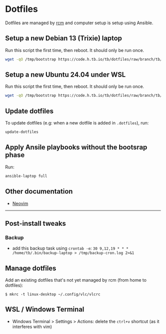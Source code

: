 # Dotfiles

Dotfiles are managed by [rcm](https://github.com/thoughtbot/rcm) and computer setup is setup using Ansible.

## Setup a new Debian 13 (Trixie) laptop

Run this script the first time, then reboot. It should only be run once.

```bash
wget -qO /tmp/bootstrap https://code.h.tb.io/tb/dotfiles/raw/branch/tb/2025/bin/bootstrap && chmod +x /tmp/bootstrap && /tmp/bootstrap full
```

## Setup a new Ubuntu 24.04 under WSL

Run this script the first time, then reboot. It should only be run once.

```bash
wget -qO /tmp/bootstrap https://code.h.tb.io/tb/dotfiles/raw/branch/tb/2025/bin/bootstrap && chmod +x /tmp/bootstrap && /tmp/bootstrap wsl
```

## Update dotfiles

To update dotfiles (e.g: when a new dotfile is added in `.dotfiles`), run:

```bash
update-dotfiles
```

## Apply Ansile playbooks without the bootsrap phase

Run:

```bash
ansible-laptop full
```

## Other documentation

- [Neovim](docs/neovim.md)


-----------------------------------


## Post-install tweaks

### Backup

- add this backup task using `crontab -e`: `30 9,12,19 * * * /home/tb/.bin/backup-laptop > /tmp/backup-cron.log 2>&1`


## Manage dotfiles

Add an existing dotfiles that's not yet managed by rcm (from home to dotfiles):

```
$ mkrc -t linux-desktop ~/.config/vlc/vlcrc
```

## WSL / Windows Terminal

- Windows Terminal > Settings > Actions: delete the `ctrl+v` shortcut (as it interferes with vim)

